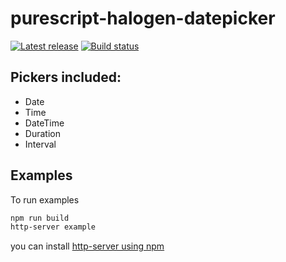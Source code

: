 # purescript-halogen-datepicker

[![Latest release](http://img.shields.io/github/release/slamdata/purescript-halogen-datepicker.svg)](https://github.com/slamdata/purescript-halogen-datepicker/releases)
[![Build status](https://travis-ci.org/slamdata/purescript-halogen-datepicker.svg?branch=master)](https://travis-ci.org/slamdata/purescript-halogen-datepicker)

## Pickers included:

- Date
- Time
- DateTime
- Duration
- Interval

## Examples

To run examples

```bash
npm run build
http-server example
```

you can install [http-server using npm](https://www.npmjs.com/package/http-server)
